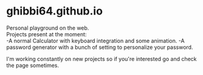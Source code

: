 # ghibbi64.github.io

Personal playground on the web.<br>
Projects present at the moment:<br>
-A normal Calculator with keyboard integration and some animation.
-A password generator with a bunch of setting to personalize your password.

I'm working constantly on new projects so if you're interested go and check the page sometimes.
